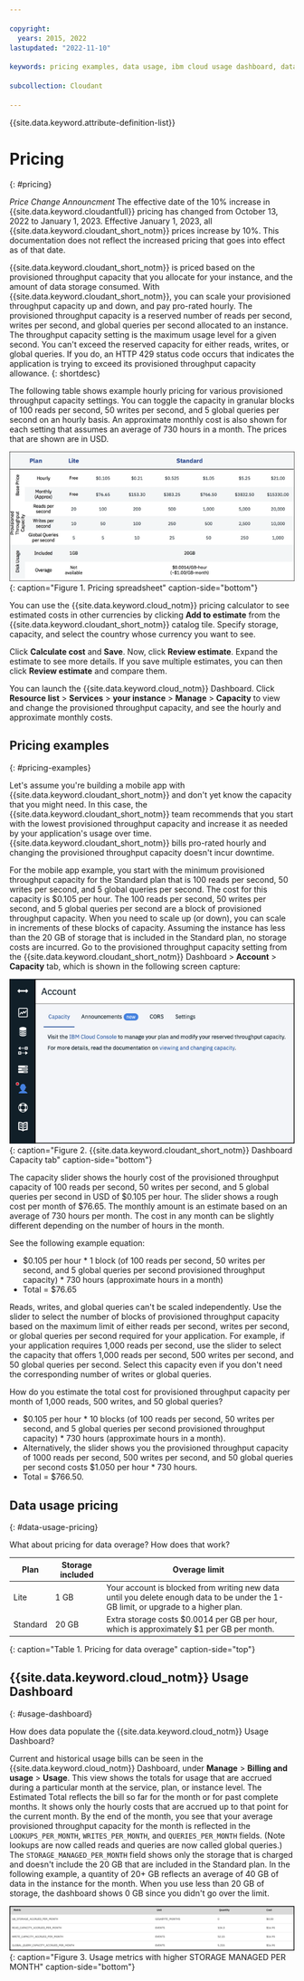 ```yaml
---

copyright:
  years: 2015, 2022
lastupdated: "2022-11-10"

keywords: pricing examples, data usage, ibm cloud usage dashboard, data usage pricing

subcollection: Cloudant

---
```


{{site.data.keyword.attribute-definition-list}}

# Pricing
{: #pricing}

*Price Change Announcment* The effective date of the 10% increase in {{site.data.keyword.cloudantfull}} pricing has changed from October 13, 2022 to January 1, 2023. Effective January 1, 2023, all {{site.data.keyword.cloudant_short_notm}} prices increase by 10%. This documentation does not reflect the increased pricing that goes into effect as of that date.

{{site.data.keyword.cloudant_short_notm}} is priced based on the provisioned throughput capacity that you allocate for your instance, and the amount of data storage consumed. With {{site.data.keyword.cloudant_short_notm}}, you can scale your provisioned throughput capacity up and down, and pay pro-rated hourly. The provisioned throughput capacity is a reserved number of reads per second, writes per second, and global queries per second allocated to an instance. The throughput capacity setting is the maximum usage level for a given second. You can't exceed the reserved capacity for either reads, writes, or global queries. If you do, an HTTP 429 status code occurs that indicates the application is trying to exceed its provisioned throughput capacity allowance.
{: shortdesc}

The following table shows example hourly pricing for various provisioned throughput capacity settings. You can toggle the capacity in granular blocks of 100 reads per second, 50 writes per second, and 5 global queries per second on an hourly basis. An approximate monthly cost is also shown for each setting that assumes an average of 730 hours in a month. The prices that are shown are in USD. 
 
![Pricing spreadsheet](../images/pricing_spreadsheet.png){: caption="Figure 1. Pricing spreadsheet" caption-side="bottom"}

You can use the {{site.data.keyword.cloud_notm}} pricing calculator to see estimated costs in other currencies by clicking **Add to estimate** from the {{site.data.keyword.cloudant_short_notm}} catalog tile. Specify storage, capacity, and select the country whose currency you want to see. 

Click **Calculate cost** and **Save**. Now, click **Review estimate**. Expand the estimate to see more details. If you save multiple estimates, you can then click **Review estimate** and compare them.

You can launch the {{site.data.keyword.cloud_notm}} Dashboard. Click **Resource list** > **Services** > **your instance** > **Manage** > **Capacity** to view and change the provisioned throughput capacity, and see the hourly and approximate monthly costs.

## Pricing examples 
{: #pricing-examples}

Let's assume you're building a mobile app with {{site.data.keyword.cloudant_short_notm}} and don't yet know the capacity 
that you might need. In this case, the {{site.data.keyword.cloudant_short_notm}} team recommends that you start with the lowest provisioned throughput 
capacity and increase it as needed by your application's usage over time. {{site.data.keyword.cloudant_short_notm}} bills 
pro-rated hourly and changing the provisioned throughput capacity doesn't incur downtime. 

For the mobile app example, you start with the minimum provisioned throughput capacity for 
the Standard plan that is 100 reads per second, 50 writes per second, and 5 global queries per second. The cost for 
this capacity is $0.105 per hour. The 100 reads per second, 50 writes per second, and 5 global queries per second are 
a block of provisioned throughput capacity. When you need to scale up (or down), you 
can scale in increments of these blocks of capacity. Assuming the instance has less than 
the 20 GB of storage that is included in the Standard plan, no storage costs are incurred. Go to the provisioned throughput capacity setting from the {{site.data.keyword.cloudant_short_notm}} Dashboard > **Account** > **Capacity** tab, which is shown in the following screen capture:

![The Account window contains the Capacity, Announcements, CORS, and Settings tabs.](../images/cloudant-dashboard.png){: caption="Figure 2. {{site.data.keyword.cloudant_short_notm}} Dashboard Capacity tab" caption-side="bottom"}

The capacity slider shows the hourly cost of the provisioned throughput capacity of 100 reads per second, 50 writes per second, and 5 global queries per second in USD of $0.105 per hour. The slider shows a rough cost per month of $76.65. The monthly amount is an estimate based on an average of 730 hours per month. The cost in any month can be slightly different depending on the number of hours in the month.

See the following example equation: 

- $0.105 per hour \* 1 block (of 100 reads per second, 50 writes per second, and 5 global queries per second provisioned throughput capacity) \* 730 hours (approximate hours in a month)
- Total = $76.65


Reads, writes, and global queries can't be scaled independently. Use the slider to select the number of blocks of provisioned throughput capacity based on the maximum limit of either reads per second, writes per second, or global queries per second required for your application. For example, if your application requires 1,000 reads per second, use the slider to select the capacity that offers 1,000 reads per second, 500 writes per second, and 50 global queries per second. Select this capacity even if you don't need the corresponding number of writes or global queries. 

How do you estimate the total cost for provisioned throughput capacity per month of 1,000 reads, 500 writes, and 50 global queries? 

- $0.105 per hour \* 10 blocks (of 100 reads per second, 50 writes per second, and 5 global queries per second provisioned throughput capacity) \* 730 hours (approximate hours in a month).
- Alternatively, the slider shows you the provisioned throughput capacity of 1000 reads per second, 500 writes per second, and 50 global queries per second costs $1.050 per hour \* 730 hours.
- Total = $766.50.

## Data usage pricing
{: #data-usage-pricing}

What about pricing for data overage? How does that work?

| Plan | Storage included | Overage limit |
|-----|------------------|--------------|
| Lite | 1 GB |  Your account is blocked from writing new data until you delete enough data to be under the 1-GB limit, or upgrade to a higher plan. |
| Standard | 20 GB | Extra storage costs $0.0014 per GB per hour, which is approximately $1 per GB per month. |
{: caption="Table 1. Pricing for data overage" caption-side="top"}

## {{site.data.keyword.cloud_notm}} Usage Dashboard 
{: #usage-dashboard}

How does data populate the {{site.data.keyword.cloud_notm}} Usage Dashboard?

Current and historical usage bills can be seen in the {{site.data.keyword.cloud_notm}} Dashboard, under **Manage** > **Billing and usage** > **Usage**. This view shows the totals for usage that are accrued during a particular month at the service, plan, or instance level.  The Estimated Total reflects the bill so far for the month or for past complete months. It shows only the hourly costs that are accrued up to that point for the current month. By the end of the month, you see that your average provisioned throughput capacity for the month is reflected in the `LOOKUPS_PER_MONTH`, `WRITES_PER_MONTH`, and `QUERIES_PER_MONTH` fields. (Note lookups are now called reads and queries are now called global queries.) The `STORAGE_MANAGED_PER_MONTH` field shows only the storage that is charged and doesn't include the 20 GB that are included in the Standard plan. In the following example, a quantity of 20+ GB reflects an average of 40 GB of data in the instance for the month. When you use less than 20 GB of storage, the dashboard shows 0 GB since you didn't go over the limit. 
 
![Usage metrics with higher STORAGE MANAGED PER MONTH](../images/usage-dashboard1.png){: caption="Figure 3. Usage metrics with higher STORAGE MANAGED PER MONTH" caption-side="bottom"}


